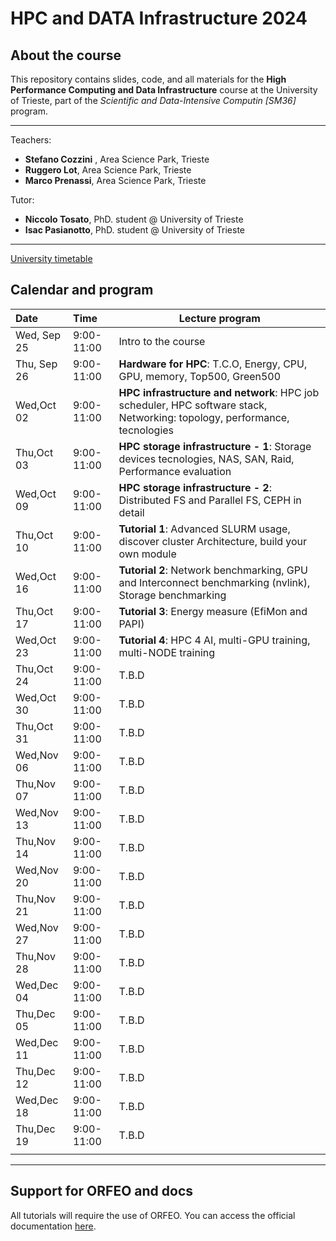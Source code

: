 # HPC and DATA Infrastructure 2024

## About the course

This repository contains slides, code, and all materials for the **High Performance Computing and Data Infrastructure** course at the University of Trieste, part of the *Scientific and Data-Intensive Computin [SM36]* program.

------

Teachers:
- **Stefano Cozzini** , Area Science Park, Trieste
- **Ruggero Lot**, Area Science Park, Trieste
- **Marco Prenassi**, Area Science Park, Trieste

Tutor:
- **Niccolo Tosato**, PhD. student @ University of Trieste
- **Isac Pasianotto**, PhD. student @ University of Trieste

------

[University timetable]( https://orari.units.it/agendaweb/index.php?view=easycourse&form-type=corso&include=corso&txtcurr=&anno=2024&scuola=DipartimentodiMatematicaeGeoscienze&corso=SM36&anno2%5B%5D=SM36%2B1%2B%7C2&anno2%5B%5D=SM36%2B2%2B%7C2&anno2%5B%5D=SM36%2B3%2B%7C2&visualizzazione_orario=cal&date=23-09-2024&periodo_didattico=&_lang=it&list=1&week_grid_type=-1&ar_codes_=EC409092%7CEC409101%7CEC409095%7CEC409097%7CEC409093%7CEC409087LAB%7CEC409087LEZ%7CEC409099%7CEC409098%7CEC409094%7CEC409106%7CEC409107%7CEC409103%7CEC409109%7CEC409104&ar_select_=false%7Cfalse%7Cfalse%7Cfalse%7Cfalse%7Cfalse%7Cfalse%7Cfalse%7Cfalse%7Cfalse%7Ctrue%7Cfalse%7Cfalse%7Cfalse%7Cfalse&col_cells=0&empty_box=0&only_grid=0&highlighted_date=0&all_events=0&faculty_group=0# ) 

## Calendar and program

| Date        | Time       | Lecture program                                                                                                           |
|:------------|:-----------|---------------------------------------------------------------------------------------------------------------------------|
| Wed, Sep 25 | 9:00-11:00 | Intro to the course                                                                                                       |
| Thu, Sep 26 | 9:00-11:00 | **Hardware for HPC**: T.C.O, Energy, CPU, GPU, memory, Top500, Green500                                                   |
| Wed,Oct 02  | 9:00-11:00 | **HPC infrastructure and network**: HPC job scheduler, HPC software stack, Networking: topology, performance, tecnologies |
| Thu,Oct 03  | 9:00-11:00 | **HPC storage infrastructure - 1**: Storage devices tecnologies, NAS, SAN, Raid, Performance evaluation                   |
| Wed,Oct 09  | 9:00-11:00 | **HPC storage infrastructure - 2**: Distributed FS and Parallel FS, CEPH in detail                                        |
| Thu,Oct 10  | 9:00-11:00 | **Tutorial 1**: Advanced SLURM usage, discover cluster Architecture, build your own module                                |
| Wed,Oct 16  | 9:00-11:00 | **Tutorial 2**: Network benchmarking, GPU and Interconnect benchmarking (nvlink), Storage benchmarking                    |
| Thu,Oct 17  | 9:00-11:00 | **Tutorial 3**: Energy measure (EfiMon and PAPI)                                                                          |
| Wed,Oct 23  | 9:00-11:00 | **Tutorial 4**: HPC 4 AI, multi-GPU training, multi-NODE training                                                         |
| Thu,Oct 24  | 9:00-11:00 | T.B.D                                                                                                                     |
| Wed,Oct 30  | 9:00-11:00 | T.B.D                                                                                                                     |
| Thu,Oct 31  | 9:00-11:00 | T.B.D                                                                                                                     |
| Wed,Nov 06  | 9:00-11:00 | T.B.D                                                                                                                     |
| Thu,Nov 07  | 9:00-11:00 | T.B.D                                                                                                                     |
| Wed,Nov 13  | 9:00-11:00 | T.B.D                                                                                                                     |
| Thu,Nov 14  | 9:00-11:00 | T.B.D                                                                                                                     |
| Wed,Nov 20  | 9:00-11:00 | T.B.D                                                                                                                     |
| Thu,Nov 21  | 9:00-11:00 | T.B.D                                                                                                                     |
| Wed,Nov 27  | 9:00-11:00 | T.B.D                                                                                                                     |
| Thu,Nov 28  | 9:00-11:00 | T.B.D                                                                                                                     |
| Wed,Dec 04  | 9:00-11:00 | T.B.D                                                                                                                     |
| Thu,Dec 05  | 9:00-11:00 | T.B.D                                                                                                                     |
| Wed,Dec 11  | 9:00-11:00 | T.B.D                                                                                                                     |
| Thu,Dec 12  | 9:00-11:00 | T.B.D                                                                                                                     |
| Wed,Dec 18  | 9:00-11:00 | T.B.D                                                                                                                     |
| Thu,Dec 19  | 9:00-11:00 | T.B.D                                                                                                                     |
|             |            |                                                                                                                           |

------

## Support for ORFEO and docs

All tutorials will require the use of ORFEO. You can access the official documentation [here](https://orfeo-doc.areasciencepark.it/).
